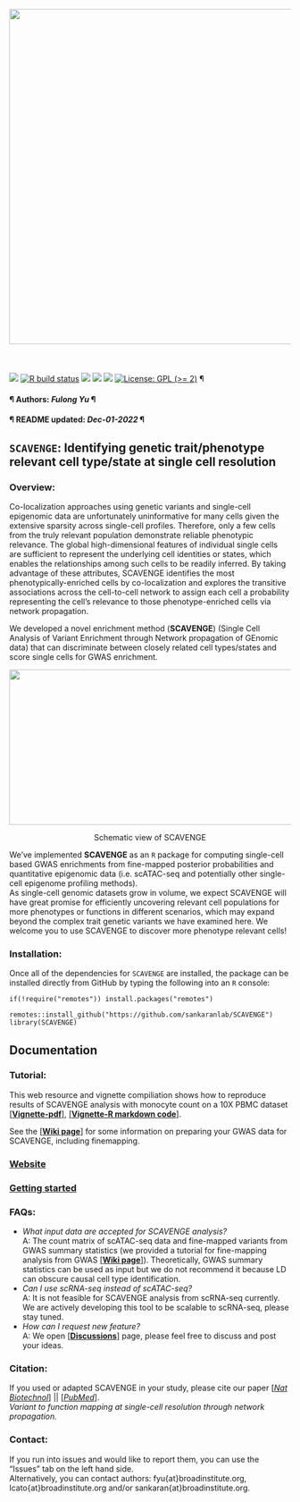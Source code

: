 <img src= 'https://github.com/sankaranlab/SCAVENGE/raw/master/inst/hex/hex.png' height= '600' ><br><br><br><br>
[![](https://img.shields.io/badge/devel%20version-1.0.2-black.svg)](https://github.com/sankaranlab/SCAVENGE)
[![R build
status](https://github.com/sankaranlab/SCAVENGE/workflows/rworkflows/badge.svg)](https://github.com/sankaranlab/SCAVENGE/actions)
[![](https://img.shields.io/github/last-commit/sankaranlab/SCAVENGE.svg)](https://github.com/sankaranlab/SCAVENGE/commits/master)
[![](https://img.shields.io/github/languages/code-size/sankaranlab/SCAVENGE.svg)](https://github.com/sankaranlab/SCAVENGE)
[![](https://app.codecov.io/gh/sankaranlab/SCAVENGE/branch/master/graph/badge.svg)](https://app.codecov.io/gh/sankaranlab/SCAVENGE)
[![License: GPL (\>=
2)](https://img.shields.io/badge/license-GPL%20(%3E=%202)-blue.svg)](https://cran.r-project.org/web/licenses/GPL%20(%3E=%202))
¶ <h4> ¶ Authors: <i>Fulong Yu</i> ¶ </h4>
<h4> ¶ README updated: <i>Dec-01-2022</i> ¶ </h4>

<!-- To modify Package/Title/Description/Authors fields, edit the DESCRIPTION file -->

## `SCAVENGE`: Identifying genetic trait/phenotype relevant cell type/state at single cell resolution

### Overview:

Co-localization approaches using genetic variants and single-cell
epigenomic data are unfortunately uninformative for many cells given the
extensive sparsity across single-cell profiles. Therefore, only a few
cells from the truly relevant population demonstrate reliable phenotypic
relevance. The global high-dimensional features of individual single
cells are sufficient to represent the underlying cell identities or
states, which enables the relationships among such cells to be readily
inferred. By taking advantage of these attributes, SCAVENGE identifies
the most phenotypically-enriched cells by co-localization and explores
the transitive associations across the cell-to-cell network to assign
each cell a probability representing the cell’s relevance to those
phenotype-enriched cells via network propagation.

We developed a novel enrichment method (**SCAVENGE**) (Single Cell
Analysis of Variant Enrichment through Network propagation of GEnomic
data) that can discriminate between closely related cell types/states
and score single cells for GWAS enrichment.

<div align="center">

<img src="image/schematic-view_1.png" width="680" height="278">

</div>

<p align="center">
Schematic view of SCAVENGE
</p>

We’ve implemented **SCAVENGE** as an `R` package for computing
single-cell based GWAS enrichments from fine-mapped posterior
probabilities and quantitative epigenomic data (i.e. scATAC-seq and
potentially other single-cell epigenome profiling methods).  
As single-cell genomic datasets grow in volume, we expect SCAVENGE will
have great promise for efficiently uncovering relevant cell populations
for more phenotypes or functions in different scenarios, which may
expand beyond the complex trait genetic variants we have examined here.
We welcome you to use SCAVENGE to discover more phenotype relevant
cells!

### Installation:

Once all of the dependencies for `SCAVENGE` are installed, the package
can be installed directly from GitHub by typing the following into an
`R` console:

    if(!require("remotes")) install.packages("remotes")

    remotes::install_github("https://github.com/sankaranlab/SCAVENGE")
    library(SCAVENGE)

## Documentation

### Tutorial:

This web resource and vignette compiliation shows how to reproduce
results of SCAVENGE analysis with monocyte count on a 10X PBMC dataset
[\[**Vignette-pdf**\]](doc/SCAVENGE-vignette.pdf), [\[**Vignette-R
markdown code**\]](doc/SCAVENGE-vignette.Rmd).

See the [\[**Wiki
page**\]](https://github.com/sankaranlab/SCAVENGE/wiki) for some
information on preparing your GWAS data for SCAVENGE, including
finemapping.

### [Website](https://sankaranlab.github.io/SCAVENGE)

### [Getting started](https://sankaranlab.github.io/SCAVENGE/articles/SCAVENGE)

### FAQs:

- *What input data are accepted for SCAVENGE analysis?*  
  A: The count matrix of scATAC-seq data and fine-mapped variants from
  GWAS summary statistics (we provided a tutorial for fine-mapping
  analysis from GWAS [\[**Wiki
  page**\]](https://github.com/sankaranlab/SCAVENGE/wiki)).
  Theoretically, GWAS summary statistics can be used as input but we do
  not recommend it because LD can obscure causal cell type
  identification.
- *Can I use scRNA-seq instead of scATAC-seq?*  
  A: It is not feasible for SCAVENGE analysis from scRNA-seq currently.
  We are actively developing this tool to be scalable to scRNA-seq,
  please stay tuned.
- *How can I request new feature?*  
  A: We open
  [\[**Discussions**\]](https://github.com/sankaranlab/SCAVENGE/discussions)
  page, please feel free to discuss and post your ideas.

### Citation:

If you used or adapted SCAVENGE in your study, please cite our paper
[\[*Nat
Biotechnol*\]](https://www.nature.com/articles/s41587-022-01341-y) \|\|
[\[*PubMed*\]](https://pubmed.ncbi.nlm.nih.gov/35668323/).  
*Variant to function mapping at single-cell resolution through network
propagation.*

### Contact:

If you run into issues and would like to report them, you can use the
“Issues” tab on the left hand side.  
Alternatively, you can contact authors: fyu{at}broadinstitute.org,
lcato{at}broadinstitute.org and/or sankaran{at}broadinstitute.org.

